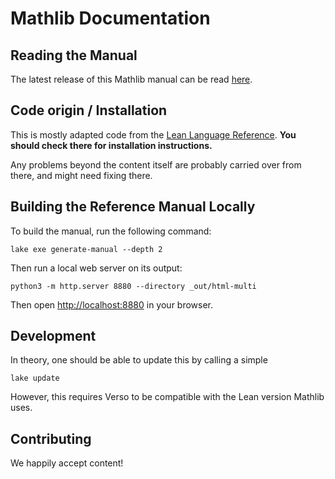 # Mathlib Documentation

## Reading the Manual

The latest release of this Mathlib manual can be read [here](https://leanprover-community.github.io/mathlib-manual/html-multi/).

## Code origin / Installation

This is mostly adapted code from the [Lean Language Reference](https://github.com/leanprover/reference-manual). **You should check there for installation instructions.**

Any problems beyond the content itself are probably carried over from there, and might need fixing there.

## Building the Reference Manual Locally

To build the manual, run the following command:

```
lake exe generate-manual --depth 2
```

Then run a local web server on its output:
```
python3 -m http.server 8880 --directory _out/html-multi
```

Then open <http://localhost:8880> in your browser.

## Development

In theory, one should be able to update this by calling a simple

```
lake update
```

However, this requires Verso to be compatible with the Lean version Mathlib uses.

## Contributing

We happily accept content!
